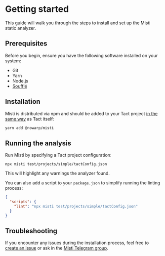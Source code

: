 # Getting started
This guide will walk you through the steps to install and set up the Misti static analyzer.

## Prerequisites
Before you begin, ensure you have the following software installed on your system:
- Git
- Yarn
- Node.js
- [Soufflé](https://souffle-lang.github.io/install)

## Installation
Misti is distributed via npm and should be added to your Tact project [in the same way](https://github.com/tact-lang/tact?tab=readme-ov-file#installation) as Tact itself:
```bash
yarn add @nowarp/misti
```

## Running the analysis
Run Misti by specifying a Tact project configuration:
```
npx misti test/projects/simple/tactConfig.json
```

This will highlight any warnings the analyzer found.

You can also add a script to your `package.json` to simplify running the linting process:

```json
{
  "scripts": {
    "lint": "npx misti test/projects/simple/tactConfig.json"
  }
}
```

## Troubleshooting
If you encounter any issues during the installation process, feel free to [create an issue](https://github.com/nowarp/misti/issues/new) or ask in the [Misti Telegram group](https://t.me/misti_dev).
